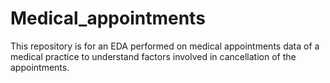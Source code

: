 # Medical_appointments
This repository is for an EDA performed on medical appointments data of a medical practice to understand factors involved in cancellation of the appointments.
